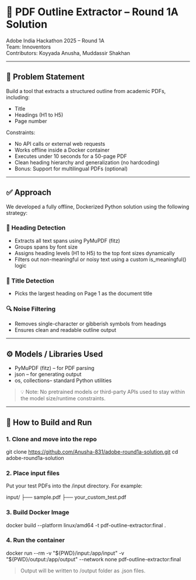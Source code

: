 # 🧠 PDF Outline Extractor – Round 1A Solution
Adobe India Hackathon 2025 – Round 1A  
Team: Innoventors  
Contributors: Koyyada Anusha, Muddassir Shakhan

---

## 📌 Problem Statement

Build a tool that extracts a structured outline from academic PDFs, including:
- Title
- Headings (H1 to H5)
- Page number

Constraints:
- No API calls or external web requests
- Works offline inside a Docker container
- Executes under 10 seconds for a 50-page PDF
- Clean heading hierarchy and generalization (no hardcoding)
- Bonus: Support for multilingual PDFs (optional)

---

## ✅ Approach

We developed a fully offline, Dockerized Python solution using the following strategy:

### 📂 Heading Detection
- Extracts all text spans using PyMuPDF (fitz)
- Groups spans by font size
- Assigns heading levels (H1 to H5) to the top font sizes dynamically
- Filters out non-meaningful or noisy text using a custom is_meaningful() logic

### 🧠 Title Detection
- Picks the largest heading on Page 1 as the document title

### 🔍 Noise Filtering
- Removes single-character or gibberish symbols from headings
- Ensures clean and readable outline output

---

## ⚙️ Models / Libraries Used

- PyMuPDF (fitz) – for PDF parsing
- json – for generating output
- os, collections– standard Python utilities

> 💡 Note: No pretrained models or third-party APIs used to stay within the model size/runtime constraints.

---

## 🐳 How to Build and Run

### 1. Clone and move into the repo

git clone https://github.com/Anusha-831/adobe-round1a-solution.git
cd adobe-round1a-solution

### 2. Place input files

Put your test PDFs into the /input directory. For example:

input/
├── sample.pdf
├── your_custom_test.pdf

### 3. Build Docker Image

docker build --platform linux/amd64 -t pdf-outline-extractor:final .

### 4. Run the container

docker run --rm -v "${PWD}/input:/app/input" -v "${PWD}/output:/app/output" --network none pdf-outline-extractor:final

> Output will be written to /output folder as .json files.
